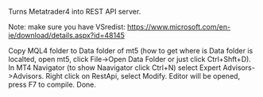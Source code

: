 Turns Metatrader4 into REST API server. 

Note: make sure you have VSredist: https://www.microsoft.com/en-ie/download/details.aspx?id=48145

Copy MQL4 folder to Data folder of mt5 (how to get where is Data folder is localted, open mt5, click File->Open Data Folder or just click Ctrl+Shft+D).
In MT4 Navigator (to show Naavigator click Ctrl+N) select Expert Advisors->Advisors. Right click on RestApi, select Modify. Editor will be opened, press F7 to compile. Done.
